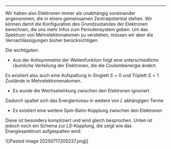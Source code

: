 ***

Wir haben also Elektronen immer als unabhängig voneinander angenommen, die in einem gemeinsamen Zentralpotential stehen. Wir können damit die Konfiguration des Grundzustandes der Elektronen berechnen, die uns mehr Infos zum Periodensystem geben. Um das Spektrum von Mehrelektronatomen zu verstehen, müssen wir aber die Vernachlässigungen bisher berücksichtigen.

Die wichtigsten:

* Aus der Antisymmetrie der Wellenfunktion folgt eine unterschiedliche räumliche Verteilung der Elektronen, die die Coulombenergie ändert.

Es existiert also auch eine Aufspaltung in Singlett $S=0$ und Triplett $S=1$ Zustände in Mehrelektronenatomen.

* Es wurde die Wechselwirkung zwischen den Elektronen ignoriert.

Dadurch spaltet sich das Energieniveau in weitere von $L$ abhängigen Terme

* Es existiert eine weitere Spin-Bahn-Kopplung zwischen den Elektronen

Diese ist besonders kompliziert und wird gleich besprochen. Unten ist jedoch noch ein Schema zur $LS$-Kopplung, die zeigt wie das Energiespektrum aufgespalten wird:

![[Pasted image 20250717205237.png]]

